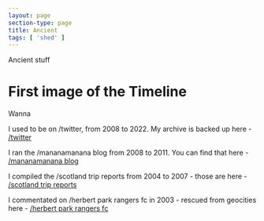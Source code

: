```yaml
---
layout: page
section-type: page
title: Ancient
tags: [ 'shed' ]
---
```

Ancient stuff

# First image of the Timeline

Wanna


I used to be on /twitter, from 2008 to 2022. My archive is backed up here - [/twitter](https://jimken123.github.io/twitter/)

I ran the /mananamanana blog from 2008 to 2011. You can find that here - [/mananamanana blog](https://mananamanana.wordpress.com)

I compiled the /scotland trip reports from 2004 to 2007 - those are here - [/scotland trip reports](http://www.mananamanana.com/trip_reports.htm)

I commentated on /herbert park rangers fc in 2003 - rescued from geocities here - [/herbert park rangers fc](http://mananamanana.com/hprfc/)

